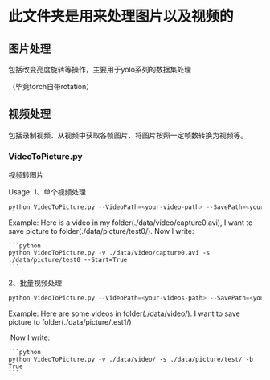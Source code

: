 # 此文件夹是用来处理图片以及视频的

## 图片处理

包括改变亮度旋转等操作，主要用于yolo系列的数据集处理

（毕竟torch自带rotation）



## 视频处理

包括录制视频、从视频中获取各帧图片、将图片按照一定帧数转换为视频等。

### VideoToPicture.py

视频转图片

Usage:
1、单个视频处理

```python 
python VideoToPicture.py --VideoPath=<your-video-path> --SavePath=<your-pic-path> --Object=<your-pic-name> --Start=True
```

Example:
    Here is a video in my folder(./data/video/capture0.avi), I want to save picture to folder(./data/picture/test0/).
    Now I write:

    ```python 
    python VideoToPicture.py -v ./data/video/capture0.avi -s ./data/picture/test0 --Start=True
    ```

2、批量视频处理

``` python 
python VideoToPicture.py --VideoPath=<your-videos-path> --SavePath=<your-picture-path> --Batch_Video=True
```

Example:
    Here are some videos in folder(./data/video/). I want to save picture to folder(./data/picture/test1/)

​	Now I write:

    ```python 
    python VideoToPicture.py -v ./data/video/ -s ./data/picture/test/ -b True
    ```

